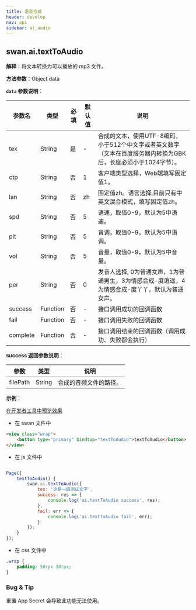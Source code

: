 ```yaml
---
title: 语音合成
header: develop
nav: api
sidebar: ai_audio
---
```


## swan.ai.textToAudio

**解释**：将文本转换为可以播放的 mp3 文件。

**方法参数**：Object data

**`data` 参数说明**：

|参数名 |类型  |必填 | 默认值 |说明|
|---- | ---- | ---- | ----|----|
|tex| String|是|- |合成的文本，使用UTF-8编码，小于512个中文字或者英文数字（文本在百度服务器内转换为GBK后，长度必须小于1024字节）。|
|ctp| String|否  | 1 |客户端类型选择，Web端填写固定值1。|
|lan| String|否  | zh |固定值zh。语言选择,目前只有中英文混合模式，填写固定值zh。|
|spd| String|否  |5 |语速，取值0-9，默认为5中语速。|
|pit| String|否  | 5 |音调，取值0-9，默认为5中语调。|
|vol| String|否  | 5 |音量，取值0-9，默认为5中音量。|
|per| String|否  |0 |发音人选择, 0为普通女声，1为普通男生，3为情感合成-度逍遥，4为情感合成-度丫丫，默认为普通女声。|
|success |Function    |否 |-|      接口调用成功的回调函数|
|fail |   Function|    否  |-|     接口调用失败的回调函数|
|complete  |  Function  |  否   |-|    接口调用结束的回调函数（调用成功、失败都会执行）|

**success 返回参数说明**：

|参数 | 类型 | 说明  |
|---- | ---- | ---- |
|filePath | String | 合成的音频文件的路径。|


**示例**：

<a href="swanide://fragment/506b61732036a40590ea79c33f1541311559033551164" title="在开发者工具中预览效果" target="_self">在开发者工具中预览效果</a>

* 在 swan 文件中

```html
<view class="wrap">
    <button type="primary" bindtap="textToAudio">textToAudio</button>
</view>
```

* 在 js 文件中 

```js

Page({
    textToAudio() {
        swan.ai.textToAudio({
            tex: '这是一段测试文字',
            success: res => {
                console.log('ai.textToAudio success', res);
            },
            fail: err => {
                console.log('ai.textToAudio fail', err);
            }
        });
    }
});
```

* 在 css 文件中 

```css
.wrap {
    padding: 50rpx 30rpx;
}
```

### Bug & Tip

 重置 App Secret 会导致此功能无法使用。
